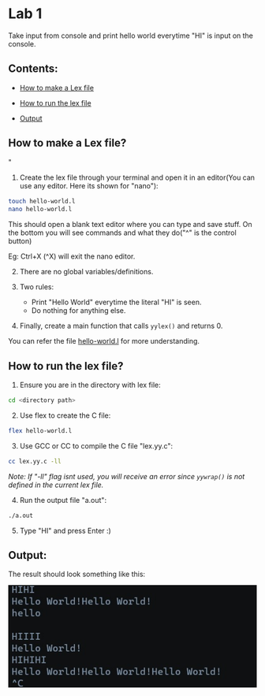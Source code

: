 # Lab 1

Take input from console and print hello world everytime "HI" is input on the console.

## Contents:
- [How to make a Lex file](https://github.com/theDrake1010/compiler-construction-lab/tree/main/lab-1#how-to-make-a-lex-file)

- [How to run the lex file](https://github.com/theDrake1010/compiler-construction-lab/tree/main/lab-1#how-to-run-the-lex-file)

- [Output](https://github.com/theDrake1010/compiler-construction-lab/tree/main/lab-1#output)


## How to make a Lex file?
"
1. Create the lex file through your terminal and open it in an editor(You can use any editor. Here its shown for "nano"):
```bash
touch hello-world.l
nano hello-world.l
```
This should open a blank text editor where you can type and save stuff. On the bottom you will see commands and what they do("^" is the control button)

Eg: Ctrl+X (^X) will exit the nano editor.

2. There are no global variables/definitions. 

3. Two rules:
    - Print "Hello World" everytime the literal "HI" is seen.
    - Do nothing for anything else.

4. Finally, create a main function that calls `yylex()` and returns 0.

You can refer the file [hello-world.l](https://github.com/theDrake1010/compiler-construction-lab/blob/main/lab-1/hello-world.l) for more understanding.


## How to run the lex file?

1. Ensure you are in the directory with lex file:

```bash
cd <directory path>
```

2. Use flex to create the C file:

```bash
flex hello-world.l
```

3. Use GCC or CC to compile the C file "lex.yy.c":

```bash
cc lex.yy.c -ll
```

*Note: If "-ll" flag isnt used, you will receive an error since `yywrap()` is not defined in the current lex file.*


4. Run the output file "a.out":
```bash
./a.out
```

5. Type "HI" and press Enter :)

## Output:

The result should look something like this:

![hello world output](../images/lab-1/hello_word_output.jpg)
